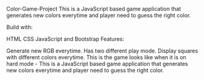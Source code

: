 Color-Game-Project
This is a JavaScript based game application that generates new colors everytime and player need to guess the right color.

Build with:

HTML
CSS
JavaScript and
Bootstrap
Features:

Generate new RGB everytime.
Has two different play mode.
Display squares with different colors everytime.
This is the game looks like when it is on hard mode - 
This is a JavaScript based game application that generates new colors everytime and player need to guess the right color.

